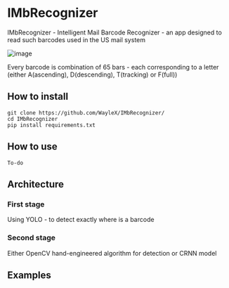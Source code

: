 # IMbRecognizer

IMbRecognizer - Intelligent Mail Barcode Recognizer - an app designed to read such barcodes used in the US mail system

![image](https://github.com/WayleX/IMbRecognizer/assets/91287481/58769dc3-2684-48ab-90fc-1c4ec981a1c5)

Every barcode is combination of 65 bars - each corresponding to a letter (either A(ascending), D(descending), T(tracking) or F(full))

## How to install 
```
git clone https://github.com/WayleX/IMbRecognizer/
cd IMbRecognizer
pip install requirements.txt
```

## How to use
```
To-do
```

## Architecture

### First stage
  Using YOLO - to detect exactly where is a barcode

### Second stage
  Either OpenCV hand-engineered algorithm for detection or CRNN model

## Examples


